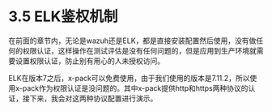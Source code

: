 # 3.5 ELK鉴权机制

在前面的章节内，无论是wazuh还是ELK，都是直接安装配置然后使用，没有做任何的权限认证，这样操作在测试评估是没有任何问题的，但是应用到生产环境就需要设置权限认证，防止别有用心的人未授权访问。

 ELK在版本7之后，x-pack可以免费使用，由于我们使用的版本是7.11.2，所以使用x-pack作为权限认证是没问题的。其中x-pack提供http和https两种协议的认证，接下来，我会对这两种协议配置进行演示。 

